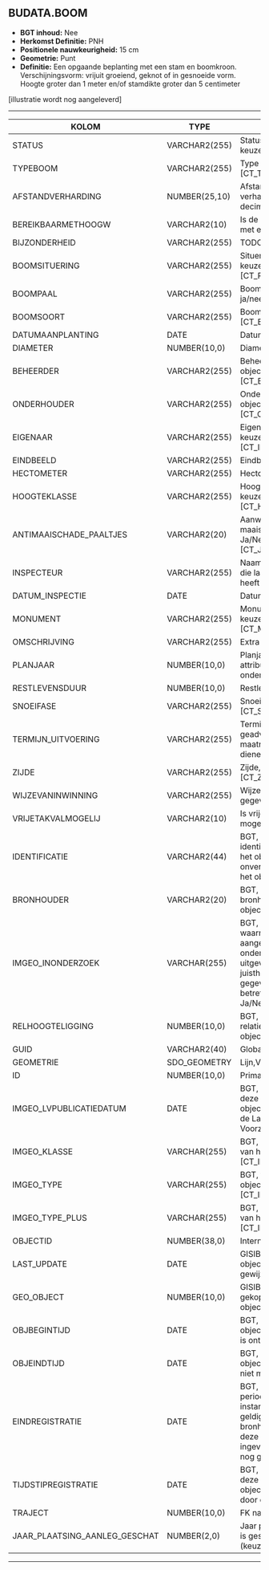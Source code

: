 ﻿## BUDATA.BOOM


* __BGT inhoud:__ Nee
* __Herkomst Definitie:__ PNH
* __Positionele nauwkeurigheid:__ 15 cm
* __Geometrie:__ Punt
* __Definitie:__ Een opgaande beplanting met een stam en boomkroon. Verschijningsvorm: vrijuit groeiend, geknot of in gesnoeide vorm. Hoogte groter dan 1 meter en/of stamdikte groter dan 5 centimeter

[illustratie wordt nog aangeleverd]

***

|KOLOM                               |TYPE              |DEFINITIE|
|------                              |----              |-----    |
|STATUS                              |VARCHAR2(255)     |Status van de gegevens, keuzelijst [CT_STATUS]|
|TYPEBOOM                            |VARCHAR2(255)     |Type boom, keuzelijst [CT_TYPE_BOOM]|
|AFSTANDVERHARDING                   |NUMBER(25,10)     |Afstand tot de verharding in meters, 2 decimalen|
|BEREIKBAARMETHOOGW                  |VARCHAR2(10)      |Is de boom bereikbaar met een hoogwerker|
|BIJZONDERHEID                       |VARCHAR2(255)     |TODO|
|BOOMSITUERING                       |VARCHAR2(255)     |Situering van de boom, keuzelijst [CT_PLANT_SITUERING]|
|BOOMPAAL                            |VARCHAR2(255)     |Boompaal aanwezig ja/nee|
|BOOMSOORT                           |VARCHAR2(255)     |Boomsoort, keuzelijst [CT_BOOMSOORT]|
|DATUMAANPLANTING                    |DATE              |Datum aanplanting|
|DIAMETER                            |NUMBER(10,0)      |Diameter op 1.30m|
|BEHEERDER                           |VARCHAR2(255)     |Beheerder van het object, keuzelijst [CT_BEHEERDER]|
|ONDERHOUDER                         |VARCHAR2(255)     |Onderhouder van het object, keuzelijst [CT_ONDERHOUDER]|
|EIGENAAR                            |VARCHAR2(255)     |Eigenaar van het object, keuzelijst [CT_INSTANTIE]|
|EINDBEELD                           |VARCHAR2(255)     |Eindbeeld|
|HECTOMETER                          |VARCHAR2(255)     |Hectometrering|
|HOOGTEKLASSE                        |VARCHAR2(255)     |Hoogtekklasse, keuzelijst [CT_HOOGTEKLASSE]|
|ANTIMAAISCHADE_PAALTJES             |VARCHAR2(20)  	|Aanwezigheid anti-maaischade paaltjes: Ja/Nee. Keuzelijst [CT_JA_NEE]|
|INSPECTEUR                          |VARCHAR2(255)     |Naam van de inspecteur die laatste inspectie heeft uitgevoerd|
|DATUM_INSPECTIE                     |DATE              |Datum laatste inspectie|
|MONUMENT                            |VARCHAR2(255)     |Monumentale boom, keuzelijst [CT_MONUMENT]|
|OMSCHRIJVING                        |VARCHAR2(255)     |Extra toelichting|
|PLANJAAR                            |NUMBER(10,0)      |Planjaar van de boom - attribuut bestemd voor onderhoudsplanning|
|RESTLEVENSDUUR                      |NUMBER(10,0)      |Restlevensduur|
|SNOEIFASE                           |VARCHAR2(255)     |Snoeifase, keuzelijst [CT_SNOEIFASE]|
|TERMIJN_UITVOERING                  |VARCHAR2(255)     |Termijn waarbinnen de geadviseerde maatregelen uitgevoerd dienen te worden.|
|ZIJDE                               |VARCHAR2(255)     |Zijde, keuzelijst [CT_ZIJDE]|
|WIJZEVANINWINNING                   |VARCHAR2(255)     |Wijze van inwinning gegevens|
|VRIJETAKVALMOGELIJ                  |VARCHAR2(10)      |Is vrije takval bij snoeien mogelijk|
|IDENTIFICATIE                       |VARCHAR2(44)      |BGT, Uniek identificatienummer voor het object dat onveranderlijk is zolang het object bestaat|
|BRONHOUDER                          |VARCHAR2(20)      |BGT, De bronhoudercode van het object|
|IMGEO_INONDERZOEK                   |VARCHAR(255)       |BGT, Een aanduiding waarmee wordt aangegeven dat een onderzoek wordt uitgevoerd naar de juistheid van een of meer gegevens van het betreffende object: Ja/Nee [CT_JA_NEE] |
|RELHOOGTELIGGING                    |NUMBER(10,0)      |BGT, Aanduiding voor de relatieve hoogte van het object|
|GUID                                |VARCHAR2(40)      |Global Unique Identifier|
|GEOMETRIE                           |SDO_GEOMETRY      |Lijn,Vlak|
|ID                                  |NUMBER(10,0)      |Primary Key|
|IMGEO_LVPUBLICATIEDATUM             |DATE              |BGT, Tijdstip waarop deze instantie van het object is opgenomen in de Landelijke Voorziening|
|IMGEO_KLASSE                        |VARCHAR(255)      |BGT, hoofdclassificatie van het object, keuzelijst [CT_IMGEO_KLASSE]|
|IMGEO_TYPE                          |VARCHAR(255)      |BGT, typering van het object, keuzelijst [CT_IMGEO_TYPE] |
|IMGEO_TYPE_PLUS                     |VARCHAR(255)      |BGT, nadere typering van het object, keuzelijst [CT_IMGEO_TYPE_PLUS]|
|OBJECTID                            |NUMBER(38,0)      |Interne ID ArcGIS|
|LAST_UPDATE                         |DATE              |GISIB, Datum waarop het object voor het laatst gewijzigd is in GISIB|
|GEO_OBJECT                          |NUMBER(10,0)      |GISIB, Interne ID van gekoppeld Gisib geo object|
|OBJBEGINTIJD                        |DATE              |BGT, Datum waarop het object bij de bronhouder is ontstaan|
|OBJEINDTIJD                         |DATE              |BGT, Datum waarop het object bij de bronhouder niet meer geldig is|
|EINDREGISTRATIE                     |DATE              |BGT, Eind van de periode waarop deze instantie van het object geldig is bij de bronhouder. Wanneer deze waarde niet is ingevuld is de instantie nog geldig|
|TIJDSTIPREGISTRATIE                 |DATE              |BGT, Tijdstip waarop deze instantie van het object is opgenomen door de bronhouder|
|TRAJECT                             |NUMBER(10,0)      |FK naar Traject|
|JAAR_PLAATSING_AANLEG_GESCHAT       |NUMBER(2,0)       |Jaar plaatsing of aanleg is geschat: ja of nee (keuzelijst [CT_JA_NEE])| 


***
